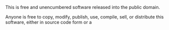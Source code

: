 This is free and unencumbered software released into the public domain.

Anyone is free to copy, modify, publish, use, compile, sell, or
distribute this software, either in source code form or a